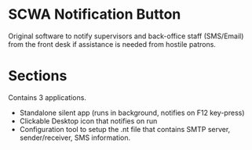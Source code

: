 # SCWA Notification Button
Original software to notify supervisors and back-office staff (SMS/Email) from the front desk if assistance is needed from hostile patrons. 

# Sections
Contains 3 applications. 
* Standalone silent app (runs in background, notifies on F12 key-press)
* Clickable Desktop icon that notifies on run
* Configuration tool to setup the .nt file that contains SMTP server, sender/receiver, SMS information.

